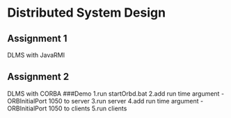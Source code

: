 # Distributed System Design
## Assignment 1 
DLMS with JavaRMI
## Assignment 2
DLMS with CORBA
###Demo
1.run startOrbd.bat
2.add run time argument -ORBInitialPort 1050 to server
3.run server
4.add run time argument -ORBInitialPort 1050 to clients
5.run clients